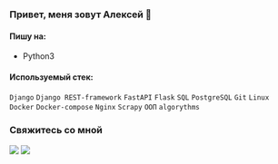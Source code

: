 ### Привет, меня зовут Алексей 👋

#### Пишу на:
- Python3

#### Используемый стек:

`Django` `Django REST-framework` `FastAPI` `Flask` `SQL` `PostgreSQL` `Git` `Linux` `Docker` `Docker-compose` `Nginx` `Scrapy` `ООП` `algorythms`

### Свяжитесь со мной
<a href="http://t.me/alx4ek/"><img src="https://img.shields.io/badge/Telegram-blue"></a>
<a href="mailto:silverman2004@list.ru"><img src="https://img.shields.io/badge/E--mail-blue"></a>


